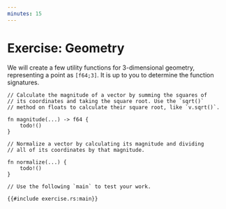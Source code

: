 ```yaml
---
minutes: 15
---
```


# Exercise: Geometry

We will create a few utility functions for 3-dimensional geometry, representing
a point as `[f64;3]`. It is up to you to determine the function signatures.

```rust,compile_fail
// Calculate the magnitude of a vector by summing the squares of 
// its coordinates and taking the square root. Use the `sqrt()` 
// method on floats to calculate their square root, like `v.sqrt()`.

fn magnitude(...) -> f64 {
    todo!()
}

// Normalize a vector by calculating its magnitude and dividing 
// all of its coordinates by that magnitude.

fn normalize(...) {
    todo!()
}

// Use the following `main` to test your work.

{{#include exercise.rs:main}}
```
